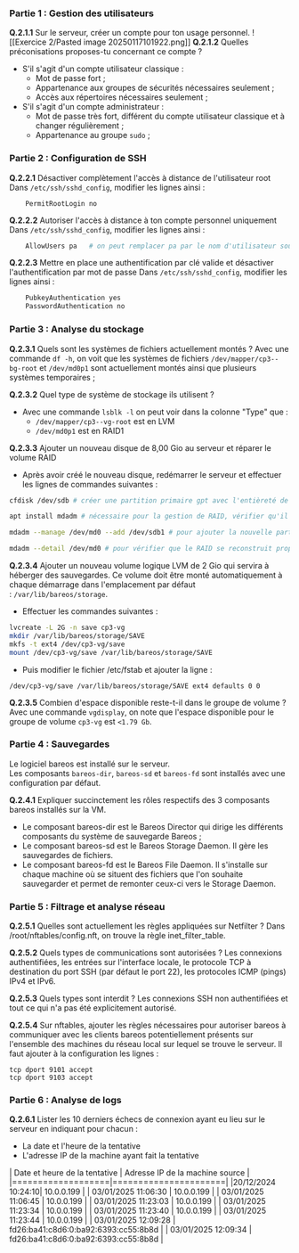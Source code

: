 ### Partie 1 : Gestion des utilisateurs

**Q.2.1.1** Sur le serveur, créer un compte pour ton usage personnel.
![[Exercice 2/Pasted image 20250117101922.png]]
**Q.2.1.2** Quelles préconisations proposes-tu concernant ce compte ?
- S'il s'agit d'un compte utilisateur classique : 
	- Mot de passe fort ;
	- Appartenance aux groupes de sécurités nécessaires seulement ;
	- Accès aux répertoires nécessaires seulement ;
- S'il s'agit d'un compte administrateur :
	- Mot de passe très fort, différent du compte utilisateur classique et à changer régulièrement ;
	- Appartenance au groupe `sudo` ;
### [](https://odyssey.wildcodeschool.com/quests/2934/pages/12385#partie-2--configuration-de-ssh)Partie 2 : Configuration de SSH

**Q.2.2.1** Désactiver complètement l'accès à distance de l'utilisateur root
Dans `/etc/ssh/sshd_config`, modifier les lignes ainsi :
```
	PermitRootLogin no
```

**Q.2.2.2** Autoriser l'accès à distance à ton compte personnel uniquement
Dans `/etc/ssh/sshd_config`, modifier les lignes ainsi :
``` bash
	AllowUsers pa   # on peut remplacer pa par le nom d'utilisateur souhaité
```

**Q.2.2.3** Mettre en place une authentification par clé valide et désactiver l'authentification par mot de passe
Dans `/etc/ssh/sshd_config`, modifier les lignes ainsi :
``` bash
	PubkeyAuthentication yes
	PasswordAuthentication no
```


### [](https://odyssey.wildcodeschool.com/quests/2934/pages/12385#partie-3--analyse-du-stockage)Partie 3 : Analyse du stockage

**Q.2.3.1** Quels sont les systèmes de fichiers actuellement montés ?
Avec une commande `df -h`, on voit que les systèmes de fichiers `/dev/mapper/cp3--bg-root` et `/dev/md0p1` sont actuellement montés ainsi que plusieurs systèmes temporaires ;

**Q.2.3.2** Quel type de système de stockage ils utilisent ?
- Avec une commande `lsblk -l` on peut voir dans la colonne "Type" que :
	- `/dev/mapper/cp3--vg-root` est en LVM
	- `/dev/md0p1` est en RAID1

**Q.2.3.3** Ajouter un nouveau disque de 8,00 Gio au serveur et réparer le volume RAID
- Après avoir créé le nouveau disque, redémarrer le serveur et effectuer les lignes de commandes suivantes : 
``` bash
cfdisk /dev/sdb # créer une partition primaire gpt avec l'entièreté de l'espace disponible

apt install mdadm # nécessaire pour la gestion de RAID, vérifier qu'il est présent sur le serveur

mdadm --manage /dev/md0 --add /dev/sdb1 # pour ajouter la nouvelle partition sdb1 au RAID1 de md0

mdadm --detail /dev/md0 # pour vérifier que le RAID se reconstruit proprement
```

**Q.2.3.4** Ajouter un nouveau volume logique LVM de 2 Gio qui servira à héberger des sauvegardes. Ce volume doit être monté automatiquement à chaque démarrage dans l'emplacement par défaut : `/var/lib/bareos/storage`.
- Effectuer les commandes suivantes :
``` bash
lvcreate -L 2G -n save cp3-vg
mkdir /var/lib/bareos/storage/SAVE
mkfs -t ext4 /dev/cp3-vg/save
mount /dev/cp3-vg/save /var/lib/bareos/storage/SAVE
```
- Puis modifier le fichier /etc/fstab et ajouter la ligne : 
```
/dev/cp3-vg/save /var/lib/bareos/storage/SAVE ext4 defaults 0 0
```

**Q.2.3.5** Combien d'espace disponible reste-t-il dans le groupe de volume ?
Avec une commande `vgdisplay`, on note que l'espace disponible pour le groupe de volume `cp3-vg` est `<1.79 Gb`.
### [](https://odyssey.wildcodeschool.com/quests/2934/pages/12385#partie-4--sauvegardes)Partie 4 : Sauvegardes

Le logiciel bareos est installé sur le serveur.  
Les composants `bareos-dir`, `bareos-sd` et `bareos-fd` sont installés avec une configuration par défaut.

**Q.2.4.1** Expliquer succinctement les rôles respectifs des 3 composants bareos installés sur la VM.
- Le composant bareos-dir est le Bareos Director qui dirige les différents composants du système de sauvegarde Bareos ;
- Le composant bareos-sd est le Bareos Storage Daemon. Il gère les sauvegardes de fichiers.
- Le composant bareos-fd est le Bareos File Daemon. Il s'installe sur chaque machine où se situent des fichiers que l'on souhaite sauvegarder et permet de remonter ceux-ci vers le Storage Daemon.

### [](https://odyssey.wildcodeschool.com/quests/2934/pages/12385#partie-5--filtrage-et-analyse-r%C3%A9seau)Partie 5 : Filtrage et analyse réseau

**Q.2.5.1** Quelles sont actuellement les règles appliquées sur Netfilter ?
Dans /root/nftables/config.nft, on trouve la règle inet_filter_table.

**Q.2.5.2** Quels types de communications sont autorisées ?
Les connexions authentifiées, les entrées sur l'interface locale, le protocole TCP à destination du port SSH (par défaut le port 22), les protocoles ICMP (pings) IPv4 et IPv6.

**Q.2.5.3** Quels types sont interdit ?
Les connexions SSH non authentifiées et tout ce qui n'a pas été explicitement autorisé.

**Q.2.5.4** Sur nftables, ajouter les règles nécessaires pour autoriser bareos à communiquer avec les clients bareos potentiellement présents sur l'ensemble des machines du réseau local sur lequel se trouve le serveur.
Il faut ajouter à la configuration les lignes : 
```
tcp dport 9101 accept
tcp dport 9103 accept
```


### [](https://odyssey.wildcodeschool.com/quests/2934/pages/12385#partie-6---analyse-de-logs)Partie 6 : Analyse de logs

**Q.2.6.1** Lister les 10 derniers échecs de connexion ayant eu lieu sur le serveur en indiquant pour chacun :

- La date et l'heure de la tentative
- L'adresse IP de la machine ayant fait la tentative

| Date et heure de la tentative | Adresse IP de la machine source |
|===================|======================|
|20/12/2024 10:24:10| 10.0.0.199 |
| 03/01/2025 11:06:30 | 10.0.0.199 |
| 03/01/2025 11:06:45 | 10.0.0.199 |
| 03/01/2025 11:23:03 | 10.0.0.199 |
| 03/01/2025 11:23:34 | 10.0.0.199 |
| 03/01/2025 11:23:40 | 10.0.0.199 |
| 03/01/2025 11:23:44 | 10.0.0.199 |
| 03/01/2025 12:09:28 | fd26:ba41:c8d6:0:ba92:6393:cc55:8b8d |
| 03/01/2025 12:09:34 | fd26:ba41:c8d6:0:ba92:6393:cc55:8b8d |
